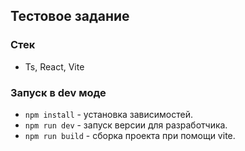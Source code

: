 ## Тестовое задание

### Стек
- Ts, React, Vite

### Запуск в dev моде
- `npm install` - установка зависимостей.
- `npm run dev` - запуск версии для разработчика.
- `npm run build` - сборка проекта при помощи vite.
